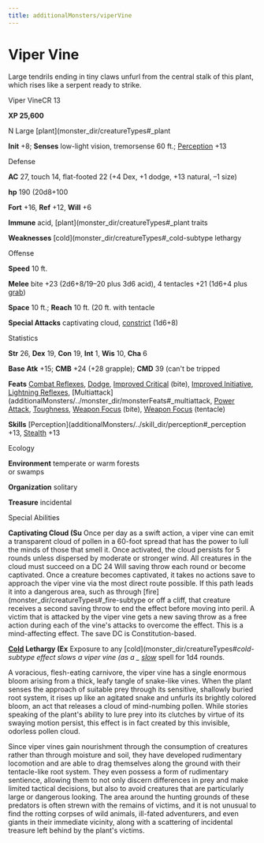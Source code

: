 ```yaml
---
title: additionalMonsters/viperVine
---
```

# Viper Vine

Large tendrils ending in tiny claws unfurl from the central stalk of this plant, which rises like a serpent ready to strike.

Viper VineCR 13

**XP 25,600**

N Large [plant](monster_dir/creatureTypes#_plant

**Init** +8; **Senses** low-light vision, tremorsense 60 ft.; [Perception](additionalMonsters/../skill_dir/perception#_perception) +13

Defense

**AC** 27, touch 14, flat-footed 22 (+4 Dex, +1 dodge, +13 natural, –1 size)

**hp** 190 (20d8+100

**Fort** +16, **Ref** +12, **Will** +6

**Immune** acid, [plant](monster_dir/creatureTypes#_plant traits

**Weaknesses** [cold](monster_dir/creatureTypes#_cold-subtype lethargy

Offense

**Speed** 10 ft.

**Melee** bite +23 (2d6+8/19–20 plus 3d6 acid), 4 tentacles +21 (1d6+4 plus [grab](monster_dir/universalMonsterRules#_grab))

**Space** 10 ft.; **Reach** 10 ft. (20 ft. with tentacle

**Special Attacks** captivating cloud, [constrict](monster_dir/universalMonsterRules#_constrict) (1d6+8)

Statistics

**Str** 26, **Dex** 19, **Con** 19, **Int** 1, **Wis** 10, **Cha** 6

**Base Atk** +15; **CMB** +24 (+28 grapple); **CMD** 39 (can't be tripped

**Feats** [Combat Reflexes](additionalMonsters/../feats#_combat-reflexes), [Dodge](additionalMonsters/../feats#_dodge), [Improved Critical](additionalMonsters/../feats#_improved-critical) (bite), [Improved Initiative](additionalMonsters/../feats#_improved-initiative), [Lightning Reflexes](additionalMonsters/../feats#_lightning-reflexes), [Multiattack](additionalMonsters/../monster_dir/monsterFeats#_multiattack, [Power Attack](additionalMonsters/../feats#_power-attack), [Toughness](additionalMonsters/../feats#_toughness), [Weapon Focus](additionalMonsters/../feats#_weapon-focus) (bite), [Weapon Focus](additionalMonsters/../feats#_weapon-focus) (tentacle)

**Skills** [Perception](additionalMonsters/../skill_dir/perception#_perception +13, [Stealth](additionalMonsters/../skill_dir/stealth#_stealth) +13

Ecology

**Environment** temperate or warm forests   
or swamps

**Organization** solitary

**Treasure** incidental

Special Abilities

**Captivating Cloud (Su** Once per day as a swift action, a viper vine can emit a transparent cloud of pollen in a 60-foot spread that has the power to lull the minds of those that smell it. Once activated, the cloud persists for 5 rounds unless dispersed by moderate or stronger wind. All creatures in the cloud must succeed on a DC 24 Will saving throw each round or become captivated. Once a creature becomes captivated, it takes no actions save to approach the viper vine via the most direct route possible. If this path leads it into a dangerous area, such as through [fire](monster_dir/creatureTypes#_fire-subtype or off a cliff, that creature receives a second saving throw to end the effect before moving into peril. A victim that is attacked by the viper vine gets a new saving throw as a free action during each of the vine's attacks to overcome the effect. This is a mind-affecting effect. The save DC is Constitution-based.

**[Cold](monster_dir/creatureTypes#_cold-subtype) Lethargy (Ex** Exposure to any [cold](monster_dir/creatureTypes#_cold-subtype effect slows a viper vine (as a _ [slow](additionalMonsters/../spell_dir/slow#_slow)_ spell for 1d4 rounds.

A voracious, flesh-eating carnivore, the viper vine has a single enormous bloom arising from a thick, leafy tangle of snake-like vines. When the plant senses the approach of suitable prey through its sensitive, shallowly buried root system, it rises up like an agitated snake and unfurls its brightly colored bloom, an act that releases a cloud of mind-numbing pollen. While stories speaking of the plant's ability to lure prey into its clutches by virtue of its swaying motion persist, this effect is in fact created by this invisible, odorless pollen cloud.

Since viper vines gain nourishment through the consumption of creatures rather than through moisture and soil, they have developed rudimentary locomotion and are able to drag themselves along the ground with their tentacle-like root system. They even possess a form of rudimentary sentience, allowing them to not only discern differences in prey and make limited tactical decisions, but also to avoid creatures that are particularly large or dangerous looking. The area around the hunting grounds of these predators is often strewn with the remains of victims, and it is not unusual to find the rotting corpses of wild animals, ill-fated adventurers, and even giants in their immediate vicinity, along with a scattering of incidental treasure left behind by the plant's victims.

